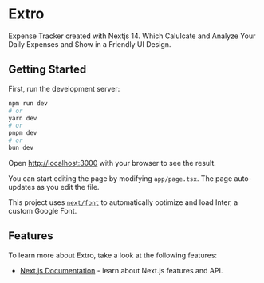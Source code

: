 # Extro

Expense Tracker created with Nextjs 14. Which Calulcate and Analyze Your Daily Expenses and Show in a Friendly UI Design.

## Getting Started

First, run the development server:

```bash
npm run dev
# or
yarn dev
# or
pnpm dev
# or
bun dev
```

Open [http://localhost:3000](http://localhost:3000) with your browser to see the result.

You can start editing the page by modifying `app/page.tsx`. The page auto-updates as you edit the file.

This project uses [`next/font`](https://nextjs.org/docs/basic-features/font-optimization) to automatically optimize and load Inter, a custom Google Font.

## Features

To learn more about Extro, take a look at the following features:

- [Next.js Documentation](https://nextjs.org/docs) - learn about Next.js features and API.
